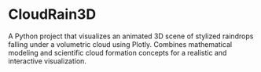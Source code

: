 # CloudRain3D
 A Python project that visualizes an animated 3D scene of stylized raindrops falling under a volumetric cloud using Plotly. Combines mathematical modeling and scientific cloud formation concepts for a realistic and interactive visualization.
